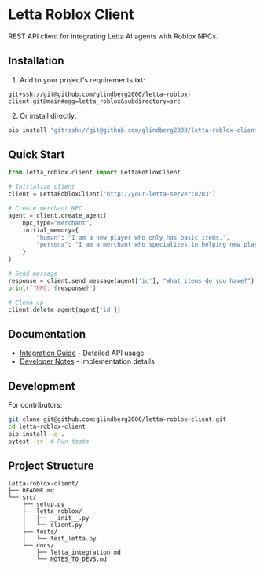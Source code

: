 # Letta Roblox Client

REST API client for integrating Letta AI agents with Roblox NPCs.

## Installation

1. Add to your project's requirements.txt:
```
git+ssh://git@github.com/glindberg2000/letta-roblox-client.git@main#egg=letta_roblox&subdirectory=src
```

2. Or install directly:
```bash
pip install "git+ssh://git@github.com/glindberg2000/letta-roblox-client.git@main#egg=letta_roblox&subdirectory=src"
```

## Quick Start

```python
from letta_roblox.client import LettaRobloxClient

# Initialize client
client = LettaRobloxClient("http://your-letta-server:8283")

# Create merchant NPC
agent = client.create_agent(
    npc_type="merchant",
    initial_memory={
        "human": "I am a new player who only has basic items.",
        "persona": "I am a merchant who specializes in helping new players."
    }
)

# Send message
response = client.send_message(agent['id'], "What items do you have?")
print(f"NPC: {response}")

# Clean up
client.delete_agent(agent['id'])
```

## Documentation
- [Integration Guide](src/docs/letta_integration.md) - Detailed API usage
- [Developer Notes](src/docs/NOTES_TO_DEVS.md) - Implementation details

## Development

For contributors:
```bash
git clone git@github.com:glindberg2000/letta-roblox-client.git
cd letta-roblox-client
pip install -e .
pytest -sv  # Run tests
```

## Project Structure
```
letta-roblox-client/
├── README.md
└── src/
    ├── setup.py
    ├── letta_roblox/
    │   ├── __init__.py
    │   └── client.py
    ├── tests/
    │   └── test_letta.py
    └── docs/
        ├── letta_integration.md
        └── NOTES_TO_DEVS.md
```
